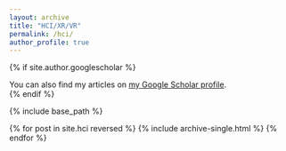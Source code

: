 ```yaml
---
layout: archive
title: "HCI/XR/VR"
permalink: /hci/
author_profile: true
---
```


{% if site.author.googlescholar %}
  <div class="wordwrap">You can also find my articles on <a href="{{site.author.googlescholar}}">my Google Scholar profile</a>.</div>
{% endif %}

{% include base_path %}

{% for post in site.hci reversed %}
  {% include archive-single.html %}
{% endfor %}
